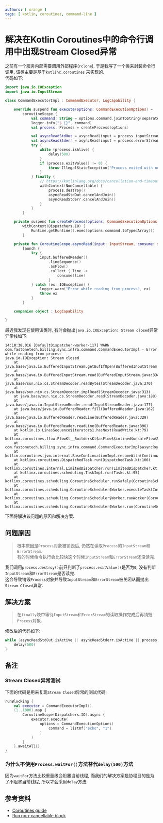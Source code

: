 ```yaml
---
authors: [ orange ]
tags: [ kotlin, coroutines, command-line ]
---
```


# 解决在Kotlin Coroutines中的命令行调用中出现Stream Closed异常

之前有一个服务内部需要调用外部程序(`rclone`), 于是我写了一个类来封装命令行调用, 该类主要是基于`kotlinx.coroutines`
来实现的.<br/>
代码如下:

```kotlin title="CommandExecutorImpl.kt"
import java.io.IOException
import java.io.InputStream

class CommandExecutorImpl : CommandExecutor, LogCapability {

	override suspend fun execute(options: CommandExecutionOptions) =
		coroutineScope {
			val command: String = options.command.joinToString(separator = " ")
			logger.info("$ {}", command)
			val process: Process = createProcess(options)

			val asyncReadStdOut = asyncRead(input = process.inputStream, consume = options.onNewStdoutRead)
			val asyncReadStderr = asyncRead(input = process.errorStream, consume = options.onNewStderrRead)
			try {
				while (process.isAlive) {
					delay(500)
				}
				if (process.exitValue() != 0) {
					throw IllegalStateException("Process exited with non-zero exit code")
				}
			} finally {
				// https://kotlinlang.org/docs/cancellation-and-timeouts.html#run-non-cancellable-block
				withContext(NonCancellable) {
					process.destroy()
					asyncReadStdOut.cancelAndJoin()
					asyncReadStderr.cancelAndJoin()
				}
			}
		}

	private suspend fun createProcess(options: CommandExecutionOptions): Process =
		withContext(Dispatchers.IO) {
			Runtime.getRuntime().exec(options.command.toTypedArray())
		}

	private fun CoroutineScope.asyncRead(input: InputStream, consume: suspend (String) -> Unit): Job =
		launch {
			try {
				input.bufferedReader()
					.lineSequence()
					.asFlow()
					.collect { line ->
						consume(line)
					}
			} catch (ex: IOException) {
				logger.warn("Error while reading from process", ex)
				throw ex
			}
		}

	companion object : LogCapability

}
```

最近我发现在使用该类时, 有时会抛出`java.io.IOException: Stream closed`异常<br/>
异常栈如下:

```log
14:10:38.016 [DefaultDispatcher-worker-117] WARN com.fastonetech.billing.sync.infra.command.CommandExecutorImpl - Error while reading from process
java.io.IOException: Stream closed
	at java.base/java.io.BufferedInputStream.getBufIfOpen(BufferedInputStream.java:168)
	at java.base/java.io.BufferedInputStream.read(BufferedInputStream.java:334)
	at java.base/sun.nio.cs.StreamDecoder.readBytes(StreamDecoder.java:270)
	at java.base/sun.nio.cs.StreamDecoder.implRead(StreamDecoder.java:313)
	at java.base/sun.nio.cs.StreamDecoder.read(StreamDecoder.java:188)
	at java.base/java.io.InputStreamReader.read(InputStreamReader.java:177)
	at java.base/java.io.BufferedReader.fill(BufferedReader.java:162)
	at java.base/java.io.BufferedReader.readLine(BufferedReader.java:329)
	at java.base/java.io.BufferedReader.readLine(BufferedReader.java:396)
	at kotlin.io.LinesSequence$iterator$1.hasNext(ReadWrite.kt:79)
	at kotlinx.coroutines.flow.FlowKt__BuildersKt$asFlow$$inlined$unsafeFlow$5.collect(SafeCollector.common.kt:114)
	at com.fastonetech.billing.sync.infra.command.CommandExecutorImpl$asyncRead$1.invokeSuspend(CommandExecutorImpl.kt:58)
	at kotlin.coroutines.jvm.internal.BaseContinuationImpl.resumeWith(ContinuationImpl.kt:33)
	at kotlinx.coroutines.DispatchedTask.run(DispatchedTask.kt:106)
	at kotlinx.coroutines.internal.LimitedDispatcher.run(LimitedDispatcher.kt:42)
	at kotlinx.coroutines.scheduling.TaskImpl.run(Tasks.kt:95)
	at kotlinx.coroutines.scheduling.CoroutineScheduler.runSafely(CoroutineScheduler.kt:570)
	at kotlinx.coroutines.scheduling.CoroutineScheduler$Worker.executeTask(CoroutineScheduler.kt:750)
	at kotlinx.coroutines.scheduling.CoroutineScheduler$Worker.runWorker(CoroutineScheduler.kt:677)
	at kotlinx.coroutines.scheduling.CoroutineScheduler$Worker.run(CoroutineScheduler.kt:664)

```

下面将解决该问题的原因和解决方案.

<!--truncate-->

## 问题原因

> 根本原因是`Process`对象被销毁后, 仍然在读取`Process`的`InputStream`和`ErrorStream`.<br/>
> 有的时候命令执行会比较快这个时候`InputStream`和`ErrorStream`还没读完.

我们调用`process.destroy()`前只判断了`process.exitValue()`是否为`0`, 没有判断`InputStream`和`ErrorStream`是否读完.<br/>
这会导致销毁`Process`对象并导致`InputStream`和`ErrorStream`被关闭从而抛出`Stream Closed`异常.<br/>

## 解决方案

> 在`finally`块中等待`InputStream`和`ErrorStream`的读取操作完成后再销毁`Process`对象.

修改后的代码如下:

```kotlin
while (asyncReadStdOut.isActive || asyncReadStderr.isActive || process.isAlive) {
	delay(500)
}
```

## 备注

### Stream Closed异常测试

下面的代码是用来复现`Stream Closed`异常的测试代码:

```kotlin
runBlocking {
	val executor = CommandExecutorImpl()
	(1..1000).map {
		CoroutineScope(Dispatchers.IO).async {
			executor.execute(
				options = CommandExecutionOptions(
					command = listOf("echo", "1")
				)
			)
		}
	}.awaitAll()
}
```

### 为什么不使用`Process.waitFor()`方法替代`delay(500)`方法

因为`waitFor`方法比较重量级会阻塞当前线程, 而我们的解决方案是协程目的是为了不阻塞当前线程, 所以才会采用`delay`方法.

## 参考资料

- [Coroutines guide](https://kotlinlang.org/docs/coroutines-guide.html)
- [Run non-cancellable block](https://kotlinlang.org/docs/cancellation-and-timeouts.html#run-non-cancellable-block)